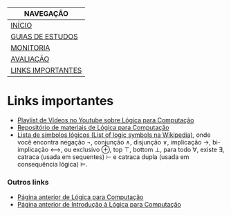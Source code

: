 |  NAVEGAÇÃO 	|
|---	        |
|  [INÍCIO](../) 	        |
|  [GUIAS DE ESTUDOS](../guia-de-estudos/) 	        |
|  [MONITORIA](../monitoria/)	        |
|  [AVALIAÇÃO](../avaliacao/)	        |
|  [LINKS IMPORTANTES]()	        |

# Links importantes
  * [Playlist de Vídeos no Youtube sobre Lógica para Computação](https://www.youtube.com/playlist?list=PLF5ttO8F-IsRGv0ad2ckPPpJALPG5N7jp)
  * [Repositório de materiais de Lógica para Computação](https://drive.google.com/drive/folders/1UccpILTFLBZjeGzatpW41q2C0rbYQjiZ?usp=sharing)
  * [Lista de símbolos lógicos (List of logic symbols na Wikipedia)](https://en.wikipedia.org/wiki/List_of_logic_symbols), onde você encontra negação ¬, conjunção ∧, disjunção ∨, implicação →, bi-implicação ⟷, ou exclusivo ⊕, top ⊤, bottom ⊥, para todo ∀, existe ∃, catraca (usada em sequentes) ⊢ e catraca dupla (usada em consequência lógica) ⊨.


### Outros links 
  * [Página anterior de Lógica para Computação](http://www2.dainf.ct.utfpr.edu.br/Members/adolfo/ensino/disciplinas/logica-para-computacao-if61b)
  * [Página anterior de Introdução à Lógica para Computação](http://www2.dainf.ct.utfpr.edu.br/Members/adolfo/ensino/disciplinas/introducao-a-logica-para-computacao-csd20)

